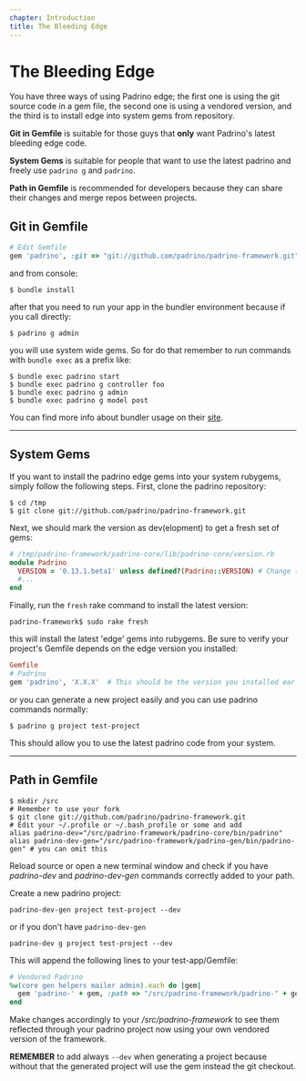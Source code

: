 ```yaml
---
chapter: Introduction
title: The Bleeding Edge
---
```


# The Bleeding Edge

You have three ways of using Padrino edge; the first one is using the git source
code in a gem file, the second one is using a vendored version, and the third is
to install edge into system gems from repository.

**Git in Gemfile** is suitable for those guys that **only** want Padrino's
  latest bleeding edge code.

**System Gems** is suitable for people that want to use the latest padrino and
  freely use `padrino g` and `padrino`.

**Path in Gemfile** is recommended for developers because they can share their
  changes and merge repos between projects.


## Git in Gemfile

```ruby
# Edit Gemfile
gem 'padrino', :git => "git://github.com/padrino/padrino-framework.git"
```

and from console:

```shell
$ bundle install
```

after that you need to run your app in the bundler environment because if you
call directly:

```shell
$ padrino g admin
```

you will use system wide gems. So for do that remember to run commands with
`bundle exec` as a prefix like:

```shell
$ bundle exec padrino start
$ bundle exec padrino g controller foo
$ bundle exec padrino g admin
$ bundle exec padrino g model post
```

You can find more info about bundler usage on their [site](http://bundler.io/
"Link bundler site").

--------------------------------------------------------------------------------

## System Gems

If you want to install the padrino edge gems into your system rubygems, simply
follow the following steps. First, clone the padrino repository:

```shell
$ cd /tmp
$ git clone git://github.com/padrino/padrino-framework.git
```

Next, we should mark the version as dev(elopment) to get a fresh set of gems:

```ruby
# /tmp/padrino-framework/padrino-core/lib/padrino-core/version.rb
module Padrino
  VERSION = '0.13.1.beta1' unless defined?(Padrino::VERSION) # Change to bump version
  #...
end
```

Finally, run the `fresh` rake command to install the latest version:

```shell
padrino-framework$ sudo rake fresh
```

this will install the latest 'edge' gems into rubygems. Be sure to verify your
project's Gemfile depends on the edge version you installed:

```ruby
Gemfile
# Padrino
gem 'padrino', 'X.X.X'  # This should be the version you installed earlier
```

or you can generate a new project easily and you can use padrino commands
normally:

```shell
$ padrino g project test-project
```

This should allow you to use the latest padrino code from your system.

--------------------------------------------------------------------------------

## Path in Gemfile

```shell
$ mkdir /src
# Remember to use your fork
$ git clone git://github.com/padrino/padrino-framework.git
# Edit your ~/.profile or ~/.bash_profile or some and add
alias padrino-dev="/src/padrino-framework/padrino-core/bin/padrino"
alias padrino-dev-gen="/src/padrino-framework/padrino-gen/bin/padrino-gen" # you can omit this
```

Reload source or open a new terminal window and check if you have _padrino-dev_
and _padrino-dev-gen_ commands correctly added to your path.

Create a new padrino project:

```shell
padrino-dev-gen project test-project --dev
```

or if you don't have `padrino-dev-gen`

```shell
padrino-dev g project test-project --dev
```

This will append the following lines to your test-app/Gemfile:

```ruby
# Vendored Padrino
%w(core gen helpers mailer admin).each do |gem|
  gem 'padrino-' + gem, :path => "/src/padrino-framework/padrino-" + gem
end
```

Make changes accordingly to your _/src/padrino-framework_ to see them reflected
through your padrino project now using your own vendored version of the
framework.

**REMEMBER** to add always `--dev` when generating a project because without
  that the generated project will use the gem instead the git checkout.

